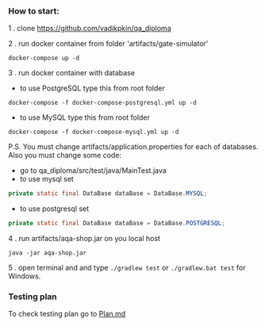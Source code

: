 
### How to start:

1 . clone https://github.com/vadikpkin/qa_diploma

2 . run docker container from folder 'artifacts/gate-simulator'
``` 
docker-compose up -d
```

3 . run docker container with database
 * to use PostgreSQL type this from root folder
 ``` 
 docker-compose -f docker-compose-postgresql.yml up -d
 ``` 
* to use MySQL type this from root folder
 ``` 
 docker-compose -f docker-compose-mysql.yml up -d
 ``` 

 P.S. You must change artifacts/application.properties for each of databases. Also you must change some code:
 * go to qa_diploma/src/test/java/MainTest.java
 * to use mysql set 
  ``` java
 private static final DataBase dataBase = DataBase.MYSQL;
  ``` 
* to use postgresql set 
 ``` java
 private static final DataBase dataBase = DataBase.POSTGRESQL;
 ``` 

4 . run artifacts/aqa-shop.jar on you local host
``` 
java -jar aqa-shop.jar 
```

5 . open terminal and and type ```./gradlew test``` or ```./gradlew.bat test``` for Windows.


### Testing plan

To check testing plan go to [Plan.md](https://github.com/vadikpkin/qa_diploma/blob/master/Plan.md)
